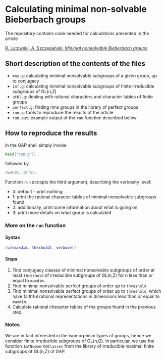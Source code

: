 # Calculating minimal non-solvable Bieberbach groups

The repository contains code needed for calculations presented in the article

[R. Lutowski, A. Szczepański, *Minimal nonsolvable Bieberbach groups*](https://arxiv.org/abs/2302.11368)

## Short description of the contents of the files

- `mns.g`: calculating minimal nonsolvable subgroups of a given group, up to conjugacy
- `imf.g`: calculating minimal nonsolvable subgroups of finite irreducible subgroups of GL(n,Z)
- `qtbl.g`: dealing with rational characters and character tables of finite groups
- `perfect.g`: finding mns groups in the library of perfect groups
- `run.g`: tools to reproduce the results of the article
- `run.out`: example output of the `run` function described below

## How to reproduce the results

In the GAP shell simply invoke

```gap
Read("run.g");
```

followed by

```gap
run(10, 10^6);
```

Function `run` accepts the third argument, describing the verbosity level:

- 0: default - print nothing
- 1: print the rational character tables of minimal nonsolvable subgroups found
- 2: additionally, print some information about what is going on
- 3: print more details on what group is calculated

### More on the `run` function

#### Syntax

```gap
run(maxdim, theshold[, verbose])
```

#### Steps

1. Find conjugacy classes of minimal nonsolvable subgroups of order at least `threshold` of irreducible subgroups of GL(n,Z) for n less than or equal to `maxdim`.
1. Find minimal nonsolvable perfect groups of order up to `threshold`.
1. Find minimal nonsolvable perfect groups of order up to `threshold`, which have faithful rational representations in dimensions less than or equal to `maxdim`.
1. Calculate rational character tables of the groups found in the previous step.

### Notes

We are in fact interested in the isomorphism types of groups, hence we consider finite irreducible subgroups of GL(n,Q). In particular, we use the function `ImfNumberQQClasses` from the library of irreducible maximal finite subgroups of GL(n,Z) of GAP.